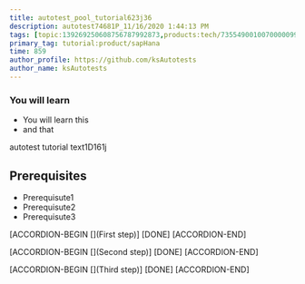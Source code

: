 ```yaml
---
title: autotest_pool_tutorial623j36
description: autotest74681P_11/16/2020 1:44:13 PM
tags: [topic:139269250608756787992873,products:tech/73554900100700000996,tutorial:experience/advanced]
primary_tag: tutorial:product/sapHana
time: 859
author_profile: https://github.com/ksAutotests
author_name: ksAutotests
---
```

### You will learn
- You will learn this
- and that

autotest tutorial text1D161j

## Prerequisites
- Prerequisute1
- Prerequisute2
- Prerequisute3

[ACCORDION-BEGIN [](First step)]
[DONE]
[ACCORDION-END]

[ACCORDION-BEGIN [](Second step)]
[DONE]
[ACCORDION-END]

[ACCORDION-BEGIN [](Third step)]
[DONE]
[ACCORDION-END]

